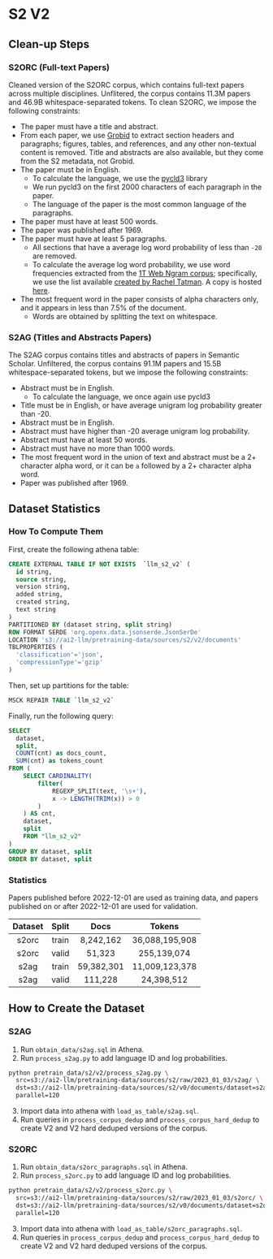 # S2 V2

## Clean-up Steps

### S2ORC (Full-text Papers)

Cleaned version of the S2ORC corpus, which contains full-text papers across multiple disciplines.
Unflitered, the corpus contains 11.3M papers and 46.9B whitespace-separated tokens.
To clean S2ORC, we impose the following constraints:

- The paper must have a title and abstract.
- From each paper, we use [Grobid](https://github.com/kermitt2/grobid) to extract section headers and paragraphs; figures, tables, and references, and any other non-textual content is removed. Title and abstracts are also available, but they come from the S2 metadata, not Grobid.
- The paper must be in English.
  - To calculate the language, we use the [pycld3](https://github.com/bsolomon1124/pycld3) library
  - We run pycld3 on the first 2000 characters of each paragraph in the paper.
  - The language of the paper is the most common language of the paragraphs.
- The paper must have at least 500 words.
- The paper was published after 1969.
- The paper must have at least 5 paragraphs.
  - All sections that have a average log word probability of less than `-20` are removed.
  - To calculate the average log word probability, we use word frequencies extracted from the [1T Web Ngram corpus](https://catalog.ldc.upenn.edu/LDC2006T13); specifically, we use the list available [created by Rachel Tatman](https://www.kaggle.com/datasets/rtatman/english-word-frequency). A copy is hosted [here](https://ai2-s2-research-public.s3-us-west-2.amazonaws.com/lucas/google-1T-unigram/unigram_freq.csv).
- The most frequent word in the paper consists of alpha characters only, and it appears in less than 7.5% of the document.
  - Words are obtained by splitting the text on whitespace.

### S2AG (Titles and Abstracts Papers)

The S2AG corpus contains titles and abstracts of papers in Semantic Scholar.
Unfiltered, the corpus contains 91.1M papers and 15.5B whitespace-separated tokens, but we impose the following constraints:

- Abstract must be in English.
  - To calculate the language, we once again use pycld3
- Title must be in English, or have average unigram log probability greater than -20.
- Abstract must be in English.
- Abstract must have higher than -20 average unigram log probability.
- Abstract must have at least 50 words.
- Abstract must have no more than 1000 words.
- The most frequent word in the union of text and abstract must be a 2+ character alpha word, or it can be `a` followed by a 2+ character alpha word.
- Paper was published after 1969.


## Dataset Statistics

### How To Compute Them

First, create the following athena table:

```sql
CREATE EXTERNAL TABLE IF NOT EXISTS  `llm_s2_v2` (
  id string,
  source string,
  version string,
  added string,
  created string,
  text string
)
PARTITIONED BY (dataset string, split string)
ROW FORMAT SERDE 'org.openx.data.jsonserde.JsonSerDe'
LOCATION 's3://ai2-llm/pretraining-data/sources/s2/v2/documents'
TBLPROPERTIES (
  'classification'='json',
  'compressionType'='gzip'
)
```

Then, set up partitions for the table:


```sql
MSCK REPAIR TABLE `llm_s2_v2`
```

Finally, run the following query:

```sql
SELECT
  dataset,
  split,
  COUNT(cnt) as docs_count,
  SUM(cnt) as tokens_count
FROM (
    SELECT CARDINALITY(
        filter(
            REGEXP_SPLIT(text, '\s+'),
            x -> LENGTH(TRIM(x)) > 0
        )
    ) AS cnt,
    dataset,
    split
    FROM "llm_s2_v2"
)
GROUP BY dataset, split
ORDER BY dataset, split
```

### Statistics

Papers published before 2022-12-01 are used as training data, and papers published on or after 2022-12-01 are used for validation.

| Dataset | Split   | Docs        | Tokens         |
|:-------:|:-------:|:-----------:|:--------------:|
|s2orc    | train   | 8,242,162   | 36,088,195,908 |
|s2orc    | valid   | 51,323      | 255,139,074    |
|s2ag     | train   | 59,382,301  | 11,009,123,378 |
|s2ag     | valid   | 111,228     | 24,398,512     |

## How to Create the Dataset

### S2AG

1. Run `obtain_data/s2ag.sql` in Athena.
2. Run `process_s2ag.py` to add language ID and log probabilities.

```bash
python pretrain_data/s2/v2/process_s2ag.py \
  src=s3://ai2-llm/pretraining-data/sources/s2/raw/2023_01_03/s2ag/ \
  dst=s3://ai2-llm/pretraining-data/sources/s2/v0/documents/dataset=s2ag \
  parallel=120
```
3. Import data into athena with `load_as_table/s2ag.sql`.
4. Run queries in `process_corpus_dedup` and `process_corpus_hard_dedup` to create V2 and V2 hard deduped versions of the corpus.

### S2ORC

1. Run `obtain_data/s2orc_paragraphs.sql` in Athena.
2. Run `process_s2orc.py` to add language ID and log probabilities.

```bash
python pretrain_data/s2/v2/process_s2orc.py \
  src=s3://ai2-llm/pretraining-data/sources/s2/raw/2023_01_03/s2orc/ \
  dst=s3://ai2-llm/pretraining-data/sources/s2/v0/documents/dataset=s2orc \
  parallel=120
```
3. Import data into athena with `load_as_table/s2orc_paragraphs.sql`.
4. Run queries in `process_corpus_dedup` and `process_corpus_hard_dedup` to create V2 and V2 hard deduped versions of the corpus.
